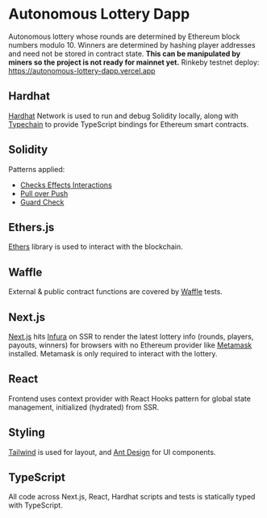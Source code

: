 # Autonomous Lottery Dapp

Autonomous lottery whose rounds are determined by Ethereum block numbers modulo 10. Winners are determined by hashing player addresses and need not be stored in contract state. **This can be manipulated by miners so the project is not ready for mainnet yet.** Rinkeby testnet deploy: https://autonomous-lottery-dapp.vercel.app

## Hardhat

[Hardhat](https://hardhat.org/) Network is used to run and debug Solidity locally, along with [Typechain](https://github.com/ethereum-ts/TypeChain) to provide TypeScript bindings for Ethereum smart contracts.

## Solidity

Patterns applied:

- [Checks Effects Interactions](https://fravoll.github.io/solidity-patterns/checks_effects_interactions.html)
- [Pull over Push](https://github.com/fravoll/solidity-patterns/blob/master/docs/pull_over_push.md)
- [Guard Check](https://github.com/fravoll/solidity-patterns/blob/master/docs/guard_check.md)

## Ethers.js

[Ethers](https://docs.ethers.io/) library is used to interact with the blockchain.

## Waffle

External & public contract functions are covered by [Waffle](https://ethereum-waffle.readthedocs.io) tests.

## Next.js

[Next.js](https://nextjs.org/) hits [Infura](https://infura.io/) on SSR to render the latest lottery info (rounds, players, payouts, winners) for browsers with no Ethereum provider like [Metamask](https://metamask.io/) installed. Metamask is only required to interact with the lottery.

## React

Frontend uses context provider with React Hooks pattern for global state management, initialized (hydrated) from SSR.

## Styling

[Tailwind](https://tailwindcss.com/) is used for layout, and [Ant Design](https://ant.design/) for UI components.

## TypeScript

All code across Next.js, React, Hardhat scripts and tests is statically typed with TypeScript.
